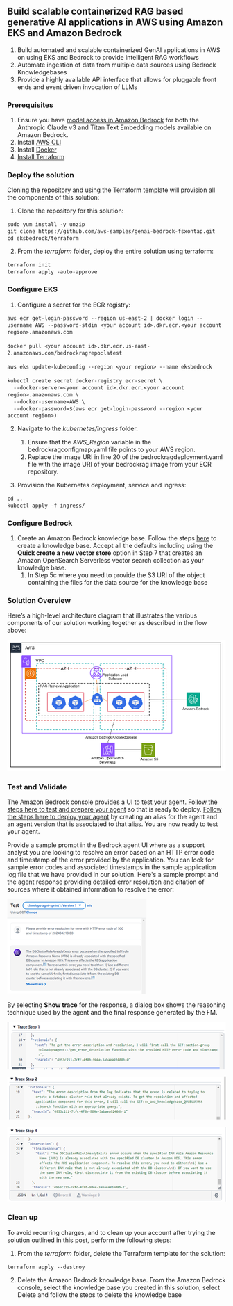

## Build scalable containerized RAG based generative AI applications in AWS using Amazon EKS and Amazon Bedrock

1. Build automated and scalable containerized GenAI applications in AWS on using EKS and Bedrock to provide intelligent RAG workflows
2. Automate ingestion of data from multiple data sources using Bedrock Knowledgebases
3. Provide a highly available API interface that allows for pluggable front ends and event driven invocation of LLMs


### Prerequisites

1. Ensure you have [model access in Amazon Bedrock](https://docs.aws.amazon.com/bedrock/latest/userguide/model-access.html) for both the Anthropic Claude v3 and Titan Text Embedding models available on Amazon Bedrock.
2. Install [AWS CLI](https://aws.amazon.com/cli)
3. Install [Docker](https://docs.docker.com/engine/install/)
4. [Install Terraform](https://learn.hashicorp.com/tutorials/terraform/install-cli)

### Deploy the solution
Cloning the repository and using the Terraform template will provision all the components of this solution:

1. Clone the repository for this solution:
```
sudo yum install -y unzip
git clone https://github.com/aws-samples/genai-bedrock-fsxontap.git
cd eksbedrock/terraform
```
2. From the _terraform_ folder, deploy the entire solution using terraform:
```
terraform init
terraform apply -auto-approve
```

### Configure EKS

1. Configure a secret for the ECR registry:
```
aws ecr get-login-password --region us-east-2 | docker login --username AWS --password-stdin <your account id>.dkr.ecr.<your account region>.amazonaws.com

docker pull <your account id>.dkr.ecr.us-east-2.amazonaws.com/bedrockragrepo:latest

aws eks update-kubeconfig --region <your region> --name eksbedrock

kubectl create secret docker-registry ecr-secret \
  --docker-server=<your account id>.dkr.ecr.<your account region>.amazonaws.com \
  --docker-username=AWS \
  --docker-password=$(aws ecr get-login-password --region <your account region>)

```
2. Navigate to the _kubernetes/ingress_ folder. 
    1. Ensure that the _AWS_Region_ variable in the bedrockragconfigmap.yaml file points to your AWS region.
    2. Replace the image URI in line 20 of the bedrockragdeployment.yaml file with the image URI of your bedrockrag image from your ECR repository.

3. Provision the Kubernetes deployment, service and ingress:
```
cd ..
kubectl apply -f ingress/
```

### Configure Bedrock

1. Create an Amazon Bedrock knowledge base. Follow the steps [here](https://docs.aws.amazon.com/bedrock/latest/userguide/knowledge-base-create.html) to create a knowledge base. Accept all the defaults including using the **Quick create a new vector store** option in Step 7 that creates an Amazon OpenSearch Serverless vector search collection as your knowledge base. 
    1. In Step 5c where you need to provide the S3 URI of the object containing the files for the data source for the knowledge base

### Solution Overview

Here’s a high-level architecture diagram that illustrates the various components of our solution working together as described in the flow above:

![Solution Architecture](/eksbedrock/images/solution-arch.png)


### Test and Validate

The Amazon Bedrock console provides a UI to test your agent. [Follow the steps here to test and prepare your agent](https://docs.aws.amazon.com/bedrock/latest/userguide/agents-test.html) so that is ready to deploy. [Follow the steps here to deploy your agent](https://docs.aws.amazon.com/bedrock/latest/userguide/agents-deploy.html) by creating an alias for the agent and an agent version that is associated to that alias. You are now ready to test your agent. 

Provide a sample prompt in the Bedrock agent UI where as a support analyst you are looking to resolve an error based on an HTTP error code and timestamp of the error provided by the application. You can look for sample error codes and associated timestamps in the sample application log file that we have provided in our solution. Here's a sample prompt and the agent response providing detailed error resolution and citation of sources where it obtained information to resolve the error:

![Sample prompt](/cloudops/images/sample-prompt.png) 

By selecting **Show trace** for the response, a dialog box shows the reasoning technique used by the agent and the final response generated by the FM.

![Agent Trace 1](/cloudops/images/agent-trace1.png)

![Agent Trace 2](/cloudops/images/agent-trace2.png)

![Agent Trace 3](/cloudops/images/agent-trace3.png)


### Clean up

To avoid recurring charges, and to clean up your account after trying the solution outlined in this post, perform the following steps:

1. From the _terraform_ folder, delete the Terraform template for the solution:
```
terraform apply --destroy
```
2. Delete the Amazon Bedrock knowledge base. From the Amazon Bedrock console, select the knowledge base you created in this solution, select Delete and follow the steps to delete the knowledge base
